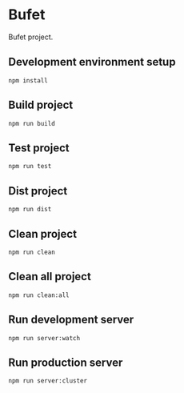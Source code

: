 # Bufet

Bufet project.

## Development environment setup

`npm install`

## Build project

`npm run build`

## Test project

`npm run test`

## Dist project

`npm run dist`

## Clean project

`npm run clean`

## Clean all project

`npm run clean:all`

## Run development server

`npm run server:watch`

## Run production server

`npm run server:cluster`
